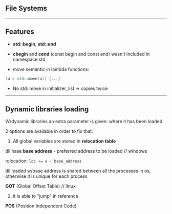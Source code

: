 ## File Systems

***

## Features

+ **std::begin**, **std::end**

+ **cbegin** and **cend** (const begin and const end) wasn't included in namespace std

+ move semantic in lambda functions:

```cpp
[a = std::move(a)] {...}
```

+ No std::move in initializer_list -> copies twice

***

## Dynamic libraries loading

W/dynamic libraries an extra parameter is given: where it has been loaded

2 options are available in order to fix that:

1. All global variables are stored in **relocation table**

 dll hase **base address** - preferred address to be loaded // windows

 relocation: `loc += x - base_address`

 dll loaded w/base address is shared between all the processes in os, otherwise
 it is unique for each process

 **GOT** (Global Offset Table) // linux

2. it is able to "jump" in reference

 **POS** (Position Independent Code)
